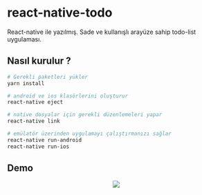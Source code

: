 # react-native-todo
React-native ile yazılmış. Sade ve kullanışlı arayüze sahip todo-list uygulaması.

## Nasıl kurulur ?
``` bash
# Gerekli paketleri yükler
yarn install

# android ve ios klasörlerini oluşturur
react-native eject

# native dosyalar için gerekli düzenlemeleri yapar
react-native link

# emülatör üzerinden uygulamayı çalıştırmanızı sağlar
react-native run-android
react-native run-ios
```

## Demo
<p align="center">
<img src="https://raw.githubusercontent.com/irfansener/react-native-todo/master/demo.gif" />
</p>
